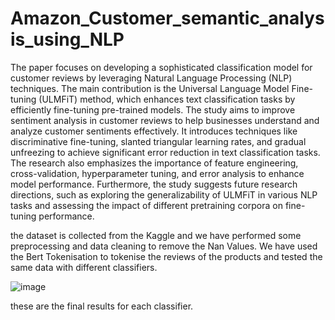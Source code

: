 # Amazon_Customer_semantic_analysis_using_NLP
The paper focuses on developing a sophisticated classification model for customer reviews by leveraging Natural Language Processing (NLP) techniques. The main contribution is the Universal Language Model Fine-tuning (ULMFiT) method, which enhances text classification tasks by efficiently fine-tuning pre-trained models. The study aims to improve sentiment analysis in customer reviews to help businesses understand and analyze customer sentiments effectively. It introduces techniques like discriminative fine-tuning, slanted triangular learning rates, and gradual unfreezing to achieve significant error reduction in text classification tasks. The research also emphasizes the importance of feature engineering, cross-validation, hyperparameter tuning, and error analysis to enhance model performance. Furthermore, the study suggests future research directions, such as exploring the generalizability of ULMFiT in various NLP tasks and assessing the impact of different pretraining corpora on fine-tuning performance.

the dataset is collected from the Kaggle and we have performed some preprocessing and data cleaning to remove the Nan Values.
We have used the Bert Tokenisation to tokenise the reviews of the products and tested the same data with different classifiers.

![image](https://github.com/upendhar24/Amazon_Customer_semantic_analysis_using_NLP/assets/81072101/ee5045ff-4da1-4e7b-bc9f-6ed404451ee0)


these are the final results for each classifier.

